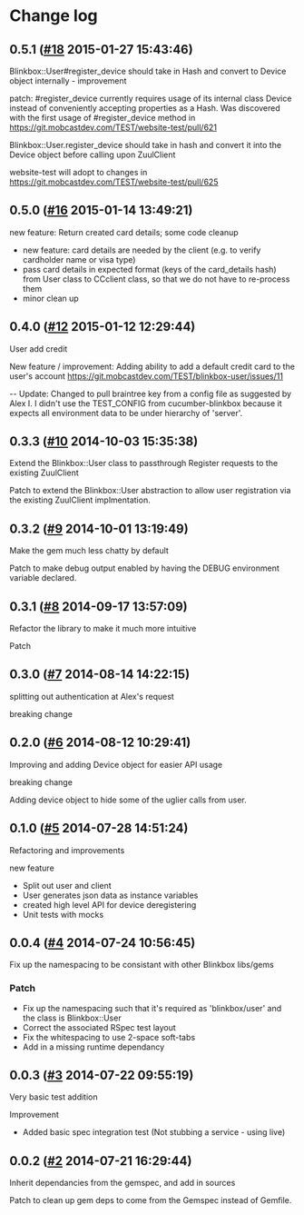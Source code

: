 # Change log

## 0.5.1 ([#18](https://git.mobcastdev.com/TEST/blinkbox-user/pull/18) 2015-01-27 15:43:46)

Blinkbox::User#register_device should take in Hash and convert to Device object internally - improvement

patch: #register_device currently requires usage of its internal class Device instead of conveniently accepting properties as a Hash. Was discovered with the first usage of #register_device method in https://git.mobcastdev.com/TEST/website-test/pull/621

Blinkbox::User.register_device should take in hash and convert it into the Device object before calling upon ZuulClient

website-test will adopt to changes in https://git.mobcastdev.com/TEST/website-test/pull/625

## 0.5.0 ([#16](https://git.mobcastdev.com/TEST/blinkbox-user/pull/16) 2015-01-14 13:49:21)

new feature: Return created card details; some code cleanup

- new feature: card details are needed by the client (e.g. to verify cardholder name or visa type)
- pass card details in expected format (keys of the card_details hash) from User class to CCclient class, so that we do not have to re-process them
- minor clean up

## 0.4.0 ([#12](https://git.mobcastdev.com/TEST/blinkbox-user/pull/12) 2015-01-12 12:29:44)

User add credit

New feature / improvement: Adding ability to add a default credit card to the user's account
https://git.mobcastdev.com/TEST/blinkbox-user/issues/11

--
Update: Changed to pull braintree key from a config file as suggested by Alex I. I didn't use the TEST_CONFIG from cucumber-blinkbox because it expects all environment data to be under hierarchy of 'server'.

## 0.3.3 ([#10](https://git.mobcastdev.com/TEST/blinkbox-user/pull/10) 2014-10-03 15:35:38)

Extend the Blinkbox::User class to passthrough Register requests to the existing ZuulClient

Patch to extend the Blinkbox::User abstraction to allow user registration via the existing ZuulClient implmentation.

## 0.3.2 ([#9](https://git.mobcastdev.com/TEST/blinkbox-user/pull/9) 2014-10-01 13:19:49)

Make the gem much less chatty by default

Patch to make debug output enabled by having the DEBUG environment variable declared.

## 0.3.1 ([#8](https://git.mobcastdev.com/TEST/blinkbox-user/pull/8) 2014-09-17 13:57:09)

Refactor the library to make it much more intuitive

Patch

## 0.3.0 ([#7](https://git.mobcastdev.com/TEST/blinkbox-user/pull/7) 2014-08-14 14:22:15)

splitting out authentication at Alex's request

breaking change

## 0.2.0 ([#6](https://git.mobcastdev.com/TEST/blinkbox-user/pull/6) 2014-08-12 10:29:41)

Improving and adding Device object for easier API usage

breaking change

Adding device object to hide some of the uglier calls from user.

## 0.1.0 ([#5](https://git.mobcastdev.com/TEST/blinkbox-user/pull/5) 2014-07-28 14:51:24)

Refactoring and improvements

new feature

- Split out user and client
- User generates json data as instance variables
- created high level API for device deregistering
- Unit tests with mocks 

## 0.0.4 ([#4](https://git.mobcastdev.com/TEST/blinkbox-user/pull/4) 2014-07-24 10:56:45)

Fix up the namespacing to be consistant with other Blinkbox libs/gems

### Patch

- Fix up the namespacing such that it's required as 'blinkbox/user' and the class is Blinkbox::User
- Correct the associated RSpec test layout
- Fix the whitespacing to use 2-space soft-tabs
- Add in a missing runtime dependancy

## 0.0.3 ([#3](https://git.mobcastdev.com/TEST/blinkbox-user/pull/3) 2014-07-22 09:55:19)

Very basic test addition

Improvement
- Added basic spec integration test (Not stubbing a service - using live)

## 0.0.2 ([#2](https://git.mobcastdev.com/TEST/blinkbox-user/pull/2) 2014-07-21 16:29:44)

Inherit dependancies from the gemspec, and add in sources

Patch to clean up gem deps to come from the Gemspec instead of Gemfile.

